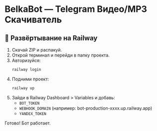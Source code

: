 
# BelkaBot — Telegram Видео/MP3 Скачиватель

## 🔧 Развёртывание на Railway

1. Скачай ZIP и распакуй.
2. Открой терминал и перейди в папку проекта.
3. Авторизуйся:
   ```bash
   railway login
   ```
4. Подними проект:
   ```bash
   railway up
   ```
5. Зайди в Railway Dashboard > Variables и добавь:
   - `BOT_TOKEN`
   - `WEBHOOK_DOMAIN` (например: bot-production-xxxx.up.railway.app)
   - `YANDEX_TOKEN`

Готово! Бот работает.
